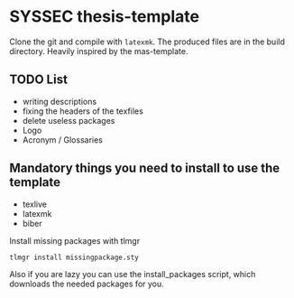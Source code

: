 # SYSSEC thesis-template
Clone the git and compile with `latexmk`. The produced files are in the build directory. Heavily inspired by the mas-template. 

## TODO List
* writing descriptions
* fixing the headers of the texfiles 
* delete useless packages
* Logo
* Acronym / Glossaries


## Mandatory things you need to install to use the template
* texlive
* latexmk
* biber

Install missing packages with tlmgr 

```bash
tlmgr install missingpackage.sty
```

Also if you are lazy you can use the install_packages script, which downloads the needed packages for you. 


